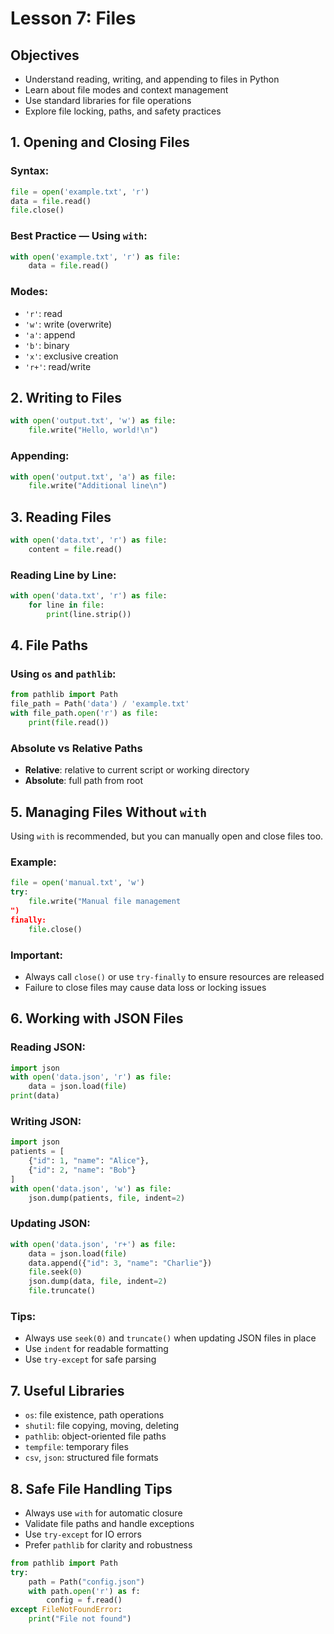 # Lesson 7: Files

## Objectives

* Understand reading, writing, and appending to files in Python
* Learn about file modes and context management
* Use standard libraries for file operations
* Explore file locking, paths, and safety practices


## 1. Opening and Closing Files

### Syntax:

```python
file = open('example.txt', 'r')
data = file.read()
file.close()
```

### Best Practice — Using `with`:

```python
with open('example.txt', 'r') as file:
    data = file.read()
```

### Modes:

* `'r'`: read
* `'w'`: write (overwrite)
* `'a'`: append
* `'b'`: binary
* `'x'`: exclusive creation
* `'r+'`: read/write


## 2. Writing to Files

```python
with open('output.txt', 'w') as file:
    file.write("Hello, world!\n")
```

### Appending:

```python
with open('output.txt', 'a') as file:
    file.write("Additional line\n")
```


## 3. Reading Files

```python
with open('data.txt', 'r') as file:
    content = file.read()
```

### Reading Line by Line:

```python
with open('data.txt', 'r') as file:
    for line in file:
        print(line.strip())
```


## 4. File Paths

### Using `os` and `pathlib`:

```python
from pathlib import Path
file_path = Path('data') / 'example.txt'
with file_path.open('r') as file:
    print(file.read())
```

### Absolute vs Relative Paths

* **Relative**: relative to current script or working directory
* **Absolute**: full path from root


## 5. Managing Files Without `with`

Using `with` is recommended, but you can manually open and close files too.

### Example:

```python
file = open('manual.txt', 'w')
try:
    file.write("Manual file management
")
finally:
    file.close()
```

### Important:

* Always call `close()` or use `try-finally` to ensure resources are released
* Failure to close files may cause data loss or locking issues


## 6. Working with JSON Files

### Reading JSON:

```python
import json
with open('data.json', 'r') as file:
    data = json.load(file)
print(data)
```

### Writing JSON:

```python
import json
patients = [
    {"id": 1, "name": "Alice"},
    {"id": 2, "name": "Bob"}
]
with open('data.json', 'w') as file:
    json.dump(patients, file, indent=2)
```

### Updating JSON:

```python
with open('data.json', 'r+') as file:
    data = json.load(file)
    data.append({"id": 3, "name": "Charlie"})
    file.seek(0)
    json.dump(data, file, indent=2)
    file.truncate()
```

### Tips:

* Always use `seek(0)` and `truncate()` when updating JSON files in place
* Use `indent` for readable formatting
* Use `try-except` for safe parsing


## 7. Useful Libraries

* `os`: file existence, path operations
* `shutil`: file copying, moving, deleting
* `pathlib`: object-oriented file paths
* `tempfile`: temporary files
* `csv`, `json`: structured file formats


## 8. Safe File Handling Tips

* Always use `with` for automatic closure
* Validate file paths and handle exceptions
* Use `try-except` for IO errors
* Prefer `pathlib` for clarity and robustness

```python
from pathlib import Path
try:
    path = Path("config.json")
    with path.open('r') as f:
        config = f.read()
except FileNotFoundError:
    print("File not found")
```
